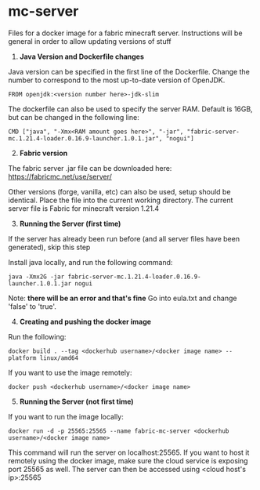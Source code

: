 # mc-server

Files for a docker image for a fabric minecraft server. Instructions will be general in order to allow updating versions of stuff

1. **Java Version and Dockerfile changes**

Java version can be specified in the first line of the Dockerfile. Change the number to correspond to the most up-to-date version of OpenJDK. 
```
FROM openjdk:<version number here>-jdk-slim
```

The dockerfile can also be used to specify the server RAM. Default is 16GB, but can be changed in the following line:

```
CMD ["java", "-Xmx<RAM amount goes here>", "-jar", "fabric-server-mc.1.21.4-loader.0.16.9-launcher.1.0.1.jar", "nogui"]
```

2. **Fabric version**

The fabric server .jar file can be downloaded here: https://fabricmc.net/use/server/

Other versions (forge, vanilla, etc) can also be used, setup should be identical. Place the file into the current working directory. The current server file is Fabric for minecraft version 1.21.4

3. **Running the Server (first time)**

If the server has already been run before (and all server files have been generated), skip this step

Install java locally, and run the following command:
```
java -Xmx2G -jar fabric-server-mc.1.21.4-loader.0.16.9-launcher.1.0.1.jar nogui
```
Note: **there will be an error and that's fine**
Go into eula.txt and change 'false' to 'true'. 

4. **Creating and pushing the docker image**

Run the following:

```
docker build . --tag <dockerhub username>/<docker image name> --platform linux/amd64
```

If you want to use the image remotely:

```
docker push <dockerhub username>/<docker image name>
```

5. **Running the Server (not first time)**

If you want to run the image locally:

```
docker run -d -p 25565:25565 --name fabric-mc-server <dockerhub username>/<docker image name>
```

This command will run the server on localhost:25565. If you want to host it remotely using the docker image, make sure the cloud service is exposing port 25565 as well. The server can then be accessed using <cloud host's ip>:25565

